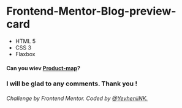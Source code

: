 # Frontend-Mentor-Blog-preview-card
- HTML 5
- CSS 3
- Flaxbox
  
#### Can you wiev [Product-map](https://yevheniink.github.io/Frontend-Mentor-Blog-preview-card/index.html)?

### I will be glad to any comments. Thank you !
###### Challenge by Frontend Mentor. Coded by [@YevheniiNK.](https://www.frontendmentor.io/profile/YevheniiNK)
